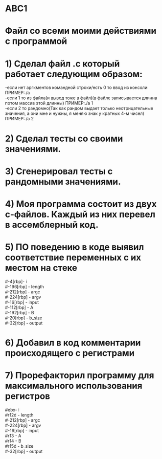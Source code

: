 # ABC1
# Файл со всеми моими действиями с программой
# 1) Сделал файл .c который работает следующим образом:
-если нет аргкментов командной строки/есть 0 то ввод из консоли ПРИМЕР:./a <br />
-если 1 то из файла(и вывод тоже в файл)(в файле записывается длинна потом массив этой длинны) ПРИМЕР:./a 1 <br />
-если 2 то рандомно(Так как рандом выдает только неотрицательные значения, а они мне и нужны, я меняю знак у кратных 4-м чисел) ПРИМЕР:./a 2<br />
# 2) Сделал тесты со своими значениями.
# 3) Сгенерировал тесты с рандомными значениями.
# 4) Моя программа состоит из двух c-файлов. Каждый из них перевел в ассемблерный код.
# 5) ПО поведению в коде выявил соответствие переменных с их местом на стеке
#-4[rbp]- i <br />
#-196[rbp] - length <br />
#-212[rbp] - argc <br />
#-224[rbp] - argv <br />
#-16[rbp] - input <br />
#-112[rbp] - A <br />
#-192[rbp] - B <br />
#-20[rbp] - b_size <br />
#-32[rbp] - output <br />
# 6) Добавил в код комментарии происходящего с регистрами
# 7) Прорефакторил программу для максимального использования регистров 
#ebx- i <br />
#r12d - length <br />
#-212[rbp] - argc <br />
#-224[rbp] - argv <br />
#-16[rbp] - input <br />
#r13 - A <br />
#r14 - B <br />
#r15d - b_size <br />
#-32[rbp] - output <br />
